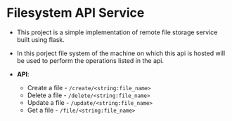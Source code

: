 # Filesystem API Service
- This project is a simple implementation of remote file storage service built using flask.
- In this porject file system of the machine on which this api is hosted will be used to perform the operations listed in the api.

- **API**:
  - Create a file - `/create/<string:file_name>`
  - Delete a file - `/delete/<string:file_name>`
  - Update a file - `/update/<string:file_name>`
  - Get a file - `/file/<string:file_name>`